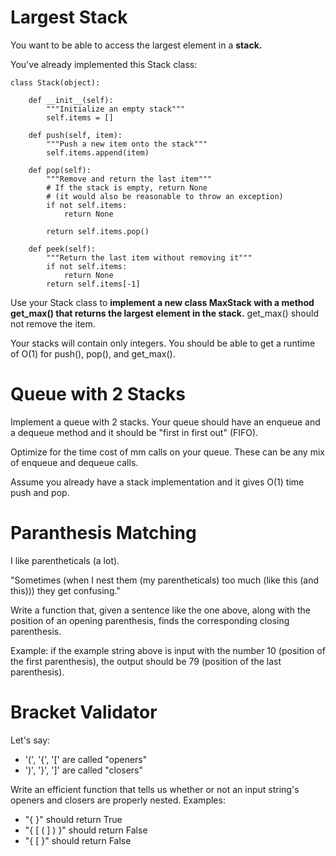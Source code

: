# Largest Stack

You want to be able to access the largest element in a **stack.**

You've already implemented this Stack class:

```
class Stack(object):

    def __init__(self):
        """Initialize an empty stack"""
        self.items = []

    def push(self, item):
        """Push a new item onto the stack"""
        self.items.append(item)

    def pop(self):
        """Remove and return the last item"""
        # If the stack is empty, return None
        # (it would also be reasonable to throw an exception)
        if not self.items:
            return None

        return self.items.pop()

    def peek(self):
        """Return the last item without removing it"""
        if not self.items:
            return None
        return self.items[-1]
```

Use your Stack class to **implement a new class MaxStack with a method get_max() that returns the largest element in the stack.** get_max() should not remove the item.

Your stacks will contain only integers. You should be able to get a runtime of O(1) for push(), pop(), and get_max().

# Queue with 2 Stacks

Implement a queue with 2 stacks. Your queue should have an enqueue and a dequeue method and it should be "first in first out" (FIFO).

Optimize for the time cost of mm calls on your queue. These can be any mix of enqueue and dequeue calls.

Assume you already have a stack implementation and it gives O(1) time push and pop.

# Paranthesis Matching

I like parentheticals (a lot).

"Sometimes (when I nest them (my parentheticals) too much (like this (and this))) they get confusing."

Write a function that, given a sentence like the one above, along with the position of an opening parenthesis, finds the corresponding closing parenthesis.

Example: if the example string above is input with the number 10 (position of the first parenthesis), the output should be 79 (position of the last parenthesis).

# Bracket Validator

Let's say:

-   '(', '{', '[' are called "openers"
-   ')', '}', ']' are called "closers"

Write an efficient function that tells us whether or not an input string's openers and closers are properly nested.
Examples:

-   "{ [ ]() }" should return True
-   "{ [ ( ] ) }" should return False
-   "{ [ }" should return False
